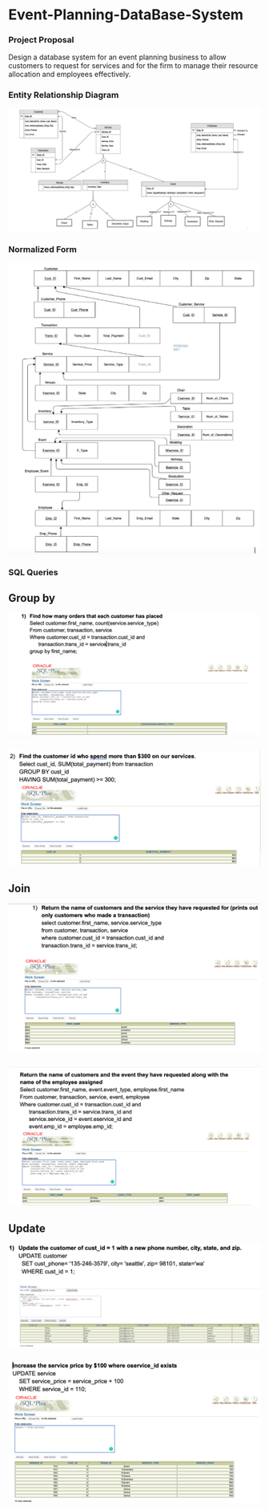 # Event-Planning-DataBase-System

<H3>Project Proposal</H3>

<p>Design a database system for an event planning business to allow customers to request for services and for the firm to manage their resource allocation and employees effectively.</p>


<H3>Entity Relationship Diagram </H3>

![](https://github.com/NardosAsfawe/Event-Planning-DataBase-System/blob/master/ERD.png)

<H3> Normalized Form </H3>

![](https://github.com/NardosAsfawe/Event-Planning-DataBase-System/blob/master/Normalized_Form.png)

<H3>SQL Queries </H3>
<H2>Group by</H2>

![](https://github.com/NardosAsfawe/Event-Planning-DataBase-System/blob/master/number_order.png)

<H3> </H3>

![](https://github.com/NardosAsfawe/Event-Planning-DataBase-System/blob/master/spending.png)

<H3> </H3>
<H2>Join</H2>

![](https://github.com/NardosAsfawe/Event-Planning-DataBase-System/blob/master/service_type.png)

<H3> </H3>

![](https://github.com/NardosAsfawe/Event-Planning-DataBase-System/blob/master/customer_event_employee.png)

<H3> </H3>
<H2>Update</H2>

![](https://github.com/NardosAsfawe/Event-Planning-DataBase-System/blob/master/update_customerInfo.png)

<H3> </H3>

![](https://github.com/NardosAsfawe/Event-Planning-DataBase-System/blob/master/update_service.png)


